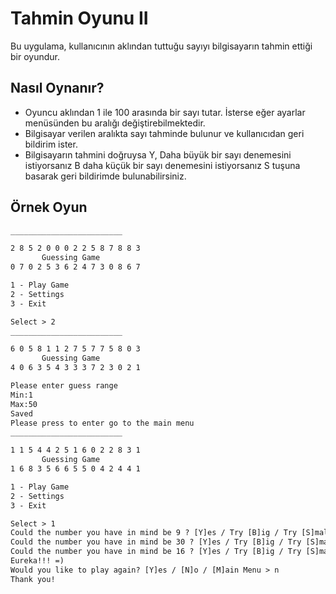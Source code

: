 # Tahmin Oyunu II

Bu uygulama, kullanıcının aklından tuttuğu sayıyı bilgisayarın tahmin ettiği bir oyundur.

## Nasıl Oynanır?

- Oyuncu aklından 1 ile 100 arasında bir sayı tutar. İsterse eğer ayarlar menüsünden bu aralığı değiştirebilmektedir.
- Bilgisayar verilen aralıkta sayı tahminde bulunur ve kullanıcıdan geri bildirim ister.
- Bilgisayarın tahmini doğruysa Y, Daha büyük bir sayı denemesini istiyorsanız B daha küçük bir sayı denemesini istiyorsanız S tuşuna basarak geri bildirimde bulunabilirsiniz.


## Örnek Oyun

```txt
_________________________

2 8 5 2 0 0 0 2 2 5 8 7 8 8 3 
       Guessing Game
0 7 0 2 5 3 6 2 4 7 3 0 8 6 7 

1 - Play Game
2 - Settings
3 - Exit

Select > 2
_________________________

6 0 5 8 1 1 2 7 5 7 7 5 8 0 3 
       Guessing Game
4 0 6 3 5 4 3 3 3 7 2 3 0 2 1 

Please enter guess range
Min:1
Max:50
Saved
Please press to enter go to the main menu
_________________________

1 1 5 4 4 2 5 1 6 0 2 2 8 3 1 
       Guessing Game
1 6 8 3 5 6 6 5 5 0 4 2 4 4 1 

1 - Play Game
2 - Settings
3 - Exit

Select > 1
Could the number you have in mind be 9 ? [Y]es / Try [B]ig / Try [S]mall  > b
Could the number you have in mind be 30 ? [Y]es / Try [B]ig / Try [S]mall  > s
Could the number you have in mind be 16 ? [Y]es / Try [B]ig / Try [S]mall  > y
Eureka!!! =)
Would you like to play again? [Y]es / [N]o / [M]ain Menu > n
Thank you!

```
